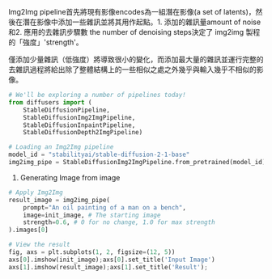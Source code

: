 Img2Img pipeline首先將現有影像encodes為一組潛在影像(a set of latents)，然後在潛在影像中添加一些雜訊並將其用作起點。1. 添加的雜訊量amount of noise和2. 應用的去雜訊步驟數 the number of denoising steps決定了 img2img 製程的「強度」'strength'。

僅添加少量雜訊（低強度）將導致很小的變化，而添加最大量的雜訊並運行完整的去雜訊過程將給出除了整體結構上的一些相似之處之外幾乎與輸入幾乎不相似的影像。

```PYTHON hlredt:img2img_pipe
# We'll be exploring a number of pipelines today!
from diffusers import (
    StableDiffusionPipeline,
    StableDiffusionImg2ImgPipeline,
    StableDiffusionInpaintPipeline,
    StableDiffusionDepth2ImgPipeline)

# Loading an Img2Img pipeline
model_id = "stabilityai/stable-diffusion-2-1-base"
img2img_pipe = StableDiffusionImg2ImgPipeline.from_pretrained(model_id).to(device)
```

1. Generating Image from image
```PYTHON hlredt:img2img_pipe hlbluet:init_image
# Apply Img2Img
result_image = img2img_pipe(
    prompt="An oil painting of a man on a bench",
    image=init_image, # The starting image
    strength=0.6, # 0 for no change, 1.0 for max strength
).images[0]

# View the result
fig, axs = plt.subplots(1, 2, figsize=(12, 5))
axs[0].imshow(init_image);axs[0].set_title('Input Image')
axs[1].imshow(result_image);axs[1].set_title('Result');
```